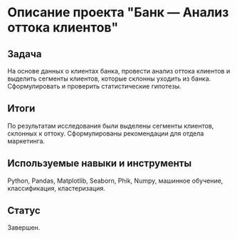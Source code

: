 # Описание проекта "Банк — Анализ оттока клиентов"

## Задача

На основе данных о клиентах банка, провести анализ оттока клиентов и выделить сегменты клиентов, которые склонны уходить из банка. Сформулировать и проверить статистические гипотезы.

## Итоги

По результатам исследования были выделены сегменты клиентов, склонных к оттоку. Сформулированы рекомендации для отдела маркетинга. 

## Используемые навыки и инструменты

Python, Pandas, Matplotlib, Seaborn, Phik, Numpy, машинное обучение, классификация, кластеризация.

## Статус

Завершен.
